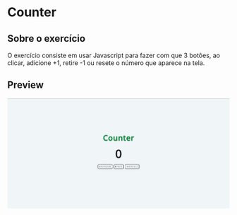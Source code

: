 # Counter

## Sobre o exercício
O exercício consiste em usar Javascript para fazer com que 3 botôes, ao clicar, adicione +1, retire -1 ou resete o número que aparece na tela.

## Preview
<p align="center">
  <img src="src/images/CounterGif.gif">
  </p>
